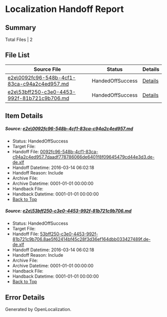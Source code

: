# <a name='report-top'></a> Localization Handoff Report

## Summary
 Total Files | 2

## File List
 Source File | Status | Details 
 ----------- | ------ | ------- 
 [e2e\0092fc96-548b-4cf1-83ca-c94a2c4ed957.md](https://github.com/OpenLocalizationTest/oltest/blob/de035956e8167c3575017f0cc72147539836e49c/e2e/0092fc96-548b-4cf1-83ca-c94a2c4ed957.md) | HandedOffSuccess | [Details](#1b3994d330f5bc91fece5a417a40532bd5cb01801)
 [e2e\53bff250-c3e0-4453-992f-81b721c9b706.md](https://github.com/OpenLocalizationTest/oltest/blob/de035956e8167c3575017f0cc72147539836e49c/e2e/53bff250-c3e0-4453-992f-81b721c9b706.md) | HandedOffSuccess | [Details](#60d389dfa3c3f82e8f36ffb6cc470cd726f8915a3)

## Item Details
##### <a name='1b3994d330f5bc91fece5a417a40532bd5cb01801'></a> Source: [e2e\0092fc96-548b-4cf1-83ca-c94a2c4ed957.md](https://github.com/OpenLocalizationTest/oltest/blob/de035956e8167c3575017f0cc72147539836e49c/e2e/0092fc96-548b-4cf1-83ca-c94a2c4ed957.md)
* Status: HandedOffSuccess
* Target File: 
* Handoff File: [0092fc96-548b-4cf1-83ca-c94a2c4ed957.7daadf778786066de6401f8f09645479cd44e3d3.de-de.xlf](https://github.com/OpenLocalizationTestOrg/olhandoff/blob/c9a7257632702f07cd6f2d961b681bce297fb404/ol-handoff/OpenLocalizationTestOrg/oltest.de-de/xinjiang/ht/0092fc96-548b-4cf1-83ca-c94a2c4ed957.7daadf778786066de6401f8f09645479cd44e3d3.de-de.xlf)
* Handoff Datetime: 2016-03-14 06:02:18
* Handoff Reason: Include
* Archive File: 
* Archive Datetime: 0001-01-01 00:00:00
* Handback File: 
* Handback Datetime: 0001-01-01 00:00:00
* [Back to Top](#report-top)

##### <a name='60d389dfa3c3f82e8f36ffb6cc470cd726f8915a3'></a> Source: [e2e\53bff250-c3e0-4453-992f-81b721c9b706.md](https://github.com/OpenLocalizationTest/oltest/blob/de035956e8167c3575017f0cc72147539836e49c/e2e/53bff250-c3e0-4453-992f-81b721c9b706.md)
* Status: HandedOffSuccess
* Target File: 
* Handoff File: [53bff250-c3e0-4453-992f-81b721c9b706.8ae5f62414bf45c28f3d36ef164dbb033427489f.de-de.xlf](https://github.com/OpenLocalizationTestOrg/olhandoff/blob/c9a7257632702f07cd6f2d961b681bce297fb404/ol-handoff/OpenLocalizationTestOrg/oltest.de-de/xinjiang/ht/53bff250-c3e0-4453-992f-81b721c9b706.8ae5f62414bf45c28f3d36ef164dbb033427489f.de-de.xlf)
* Handoff Datetime: 2016-03-14 06:02:18
* Handoff Reason: Include
* Archive File: 
* Archive Datetime: 0001-01-01 00:00:00
* Handback File: 
* Handback Datetime: 0001-01-01 00:00:00
* [Back to Top](#report-top)


## Error Details

Generated by OpenLocalization.
